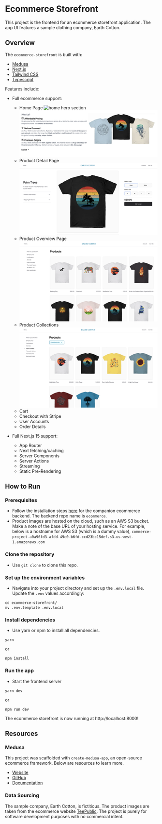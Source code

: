 # Ecommerce Storefront

This project is the frontend for an ecommerce storefront application. The app UI features a sample clothing company, Earth Cotton.

## Overview

The `ecommerce-storefront` is built with:

- [Medusa](https://medusajs.com/)
- [Next.js](https://nextjs.org/)
- [Tailwind CSS](https://tailwindcss.com/)
- [Typescript](https://www.typescriptlang.org/)

Features include:

- Full ecommerce support:

  - Home Page
    ![home hero section](./docs/1a-home-hero.png)
    ![home company features](./docs/1b-home-features.png)
  - Product Detail Page
    ![product details](./docs/3a-product-details.png)
  - Product Overview Page
    ![product overview](./docs/2a-products.png)
  - Product Collections
    ![product collections](./docs/2b-products-collections.png)
  - Cart
  - Checkout with Stripe
  - User Accounts
  - Order Details

- Full Next.js 15 support:
  - App Router
  - Next fetching/caching
  - Server Components
  - Server Actions
  - Streaming
  - Static Pre-Rendering

## How to Run

### Prerequisites

- Follow the installation steps [here](https://github.com/apranga/ecommerce) for the companion ecommerce backend. The backend repo name is `ecommerce`.
- Product images are hosted on the cloud, such as an AWS S3 bucket. Make a note of the base URL of your hosting service. For example, below is a hostname for AWS S3 (which is a dummy value), `commerce-project-a0a96fd3-afdd-49c0-b6fd-ccd23bc15def.s3.us-west-1.amazonaws.com`

### Clone the repository

- Use `git clone` to clone this repo.

### Set up the environment variables

- Navigate into your project directory and set up the `.env.local` file. Update the `.env` values accordingly:

```shell
cd ecommerce-storefront/
mv .env.template .env.local
```

### Install dependencies

- Use yarn or npm to install all dependencies.

```shell
yarn
```

or

```shell
npm install
```

### Run the app

- Start the frontend server

```shell
yarn dev
```

or

```shell
npm run dev
```

The ecommerce storefront is now running at http://localhost:8000!

## Resources

### Medusa

This project was scaffolded with `create-medusa-app`, an open-source ecommerce framework. Below are resources to learn more.

- [Website](https://www.medusajs.com/)
- [GitHub](https://github.com/medusajs)
- [Documentation](https://docs.medusajs.com/)

### Data Sourcing

The sample company, Earth Cotton, is fictitious. The product images are taken from the ecommerce website [TeePublic](https://www.teepublic.com/t-shirts). The project is purely for software development purposes with no commercial intent.
